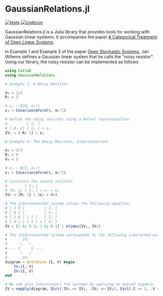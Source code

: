 # GaussianRelations.jl

[![tests](https://github.com/samuelsonric/GaussianRelations.jl/workflows/tests/badge.svg)](https://github.com/samuelsonric/GaussianRelations.jl/actions/workflows/tests.yml?query=workflow%3Atests)
[![codecov](https://codecov.io/gh/samuelsonric/GaussianRelations.jl/graph/badge.svg?token=pVcto1pdzK)](https://codecov.io/gh/samuelsonric/GaussianRelations.jl)

GaussianRelations.jl is a Julia library that provides tools for working with Gaussian linear systems. It accompanies the paper [A Categorical Treatment of Open Linear Systems](https://arxiv.org/abs/2403.03934).

In Example 1 and Example 3 of the paper [Open Stochastic Systems](https://ieeexplore.ieee.org/abstract/document/6255764), Jan Willems defines a Gaussian linear system that he calls the "noisy resistor". Using our library, the noisy resistor can be implemented as follows.

```julia
using Catlab
using GaussianRelations

# Example 1: A Noisy Resistor

σ₁ = 1/2
R₁ = 2

# ϵ₁ ~ N(0, σ₁²)
ϵ₁ = CovarianceForm(0, σ₁^2)

# Define the noisy resistor using a kernel representation.
#         [ I₁ ]
# [-R₁ 1] [ V₁ ] = ϵ₁
IV₁ = [-R₁ 1] \ ϵ₁

# Example 3: The Noisy Resistor, Interconnected

σ₂ = 2/3
R₂ = 4
V₀ = 5

# ϵ₂ ~ N(0, σ₂²)
ϵ₂ = CovarianceForm(0, σ₂^2)

# Construct the second resistor.
#        [ I₁ ]
# [R₂ 1] [ V₂ ] = ϵ₂ + V₀
IV₂ = [R₂ 1] \ (ϵ₂ + V₀)

# The interconnected system solves the following equation:
# [ 1 0 ]         [ I₁ ]
# [ 0 1 ]         [ V₁ ]
# [ 1 0 ] [ I ]   [ I₂ ]
# [ 0 1 ] [ V ] = [ V₂ ]
IV = [1 0; 0 1; 1 0; 0 1] \ otimes(IV₁, IV₂)

# The interconnected system corresponds to the following undirected wiring diagram.
#       IV₁
#      /   \
# --- I     V ---
#      \   /
#       IV₂
diagram = @relation (I, V) begin
    IV₁(I, V)
    IV₂(I, V)
end

# We can also interconnect the systems by applying an operad algebra.
IV = oapply(diagram, Dict(:IV₁ => IV₁, :IV₂ => IV₂), Dict(:I => 1, :V => 1))
```
